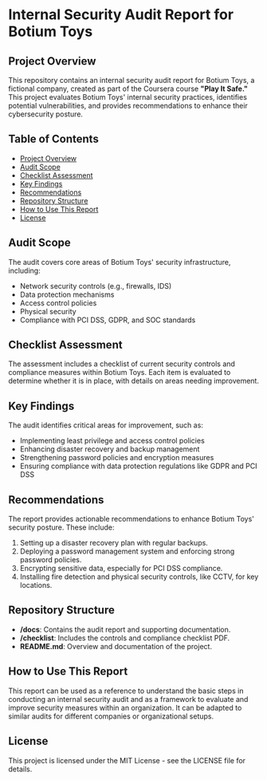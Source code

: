 # Internal Security Audit Report for Botium Toys

## Project Overview
This repository contains an internal security audit report for Botium Toys, a fictional company, created as part of the Coursera course **"Play It Safe."** This project evaluates Botium Toys' internal security practices, identifies potential vulnerabilities, and provides recommendations to enhance their cybersecurity posture.

## Table of Contents
- [Project Overview](#project-overview)
- [Audit Scope](#audit-scope)
- [Checklist Assessment](#checklist-assessment)
- [Key Findings](#key-findings)
- [Recommendations](#recommendations)
- [Repository Structure](#repository-structure)
- [How to Use This Report](#how-to-use-this-report)
- [License](#license)

## Audit Scope
The audit covers core areas of Botium Toys' security infrastructure, including:
- Network security controls (e.g., firewalls, IDS)
- Data protection mechanisms
- Access control policies
- Physical security
- Compliance with PCI DSS, GDPR, and SOC standards

## Checklist Assessment
The assessment includes a checklist of current security controls and compliance measures within Botium Toys. Each item is evaluated to determine whether it is in place, with details on areas needing improvement.

## Key Findings
The audit identifies critical areas for improvement, such as:
- Implementing least privilege and access control policies
- Enhancing disaster recovery and backup management
- Strengthening password policies and encryption measures
- Ensuring compliance with data protection regulations like GDPR and PCI DSS

## Recommendations
The report provides actionable recommendations to enhance Botium Toys' security posture. These include:
1. Setting up a disaster recovery plan with regular backups.
2. Deploying a password management system and enforcing strong password policies.
3. Encrypting sensitive data, especially for PCI DSS compliance.
4. Installing fire detection and physical security controls, like CCTV, for key locations.

## Repository Structure
- **/docs**: Contains the audit report and supporting documentation.
- **/checklist**: Includes the controls and compliance checklist PDF.
- **README.md**: Overview and documentation of the project.

## How to Use This Report
This report can be used as a reference to understand the basic steps in conducting an internal security audit and as a framework to evaluate and improve security measures within an organization. It can be adapted to similar audits for different companies or organizational setups.

## License
This project is licensed under the MIT License - see the LICENSE file for details.
